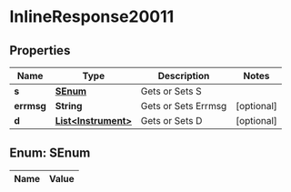 
# InlineResponse20011

## Properties
Name | Type | Description | Notes
------------ | ------------- | ------------- | -------------
**s** | [**SEnum**](#SEnum) | Gets or Sets S | 
**errmsg** | **String** | Gets or Sets Errmsg |  [optional]
**d** | [**List&lt;Instrument&gt;**](Instrument.md) | Gets or Sets D |  [optional]


<a name="SEnum"></a>
## Enum: SEnum
Name | Value
---- | -----




